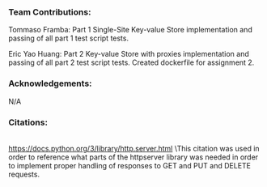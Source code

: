 ### Team Contributions:
Tommaso Framba: Part 1 Single-Site Key-value Store implementation and passing of all part 1 test script tests. 

Eric Yao Huang: Part 2 Key-value Store with proxies implementation and passing of all part 2 test script tests. Created dockerfile for assignment 2.
### Acknowledgements: 
N/A
### Citations:
\
https://docs.python.org/3/library/http.server.html
\This citation was used in order to reference what parts of the httpserver library was needed in order to implement proper handling of responses to GET and PUT and DELETE requests.
